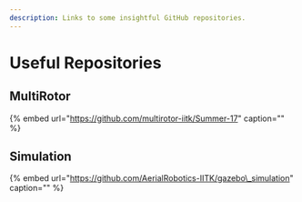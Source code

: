 ```yaml
---
description: Links to some insightful GitHub repositories.
---
```


# Useful Repositories

## MultiRotor

{% embed url="https://github.com/multirotor-iitk/Summer-17" caption="" %}

## Simulation

{% embed url="https://github.com/AerialRobotics-IITK/gazebo\_simulation" caption="" %}

